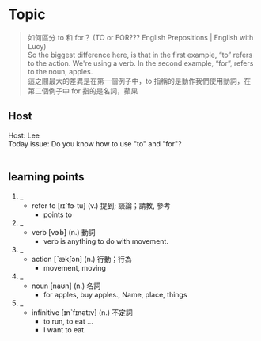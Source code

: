 # Topic

> 如何區分 to 和 for？ (TO or FOR??? English Prepositions | English with Lucy) <br>
> So the biggest difference here, is that in the first example, “to” refers to the action. We're using a verb. In the second example, “for”, refers to the noun, apples. <br>
> 這之間最大的差異是在第一個例子中，to 指稱的是動作我們使用動詞，在第二個例子中 for 指的是名詞，蘋果 <br>

## Host
Host: Lee
<br>Today issue: Do you know how to use "to" and "for"?
<br><br>
## learning points
1. _
	* refer to  [rɪˋfɝ tu]  (v.)  提到; 談論；請教, 參考
		- points to
2. _
	* verb  [vɝb]  (n.)  動詞
		- verb is anything to do with movement.
3. _
	* action  [ˋækʃən]  (n.)  行動；行為
		- movement, moving
4. _
	* noun  [naʊn]  (n.)  名詞
		- for apples, buy apples., Name, place, things
5. _
	* infinitive  [ɪnˋfɪnətɪv]  (n.)  不定詞
		- to run, to eat ...
		- I want to eat.
